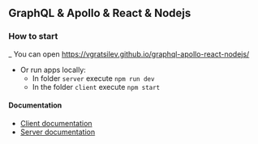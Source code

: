 ## GraphQL & Apollo & React & Nodejs

### How to start
_ You can open https://vgratsilev.github.io/graphql-apollo-react-nodejs/
- Or run apps locally:
  - In folder `server` execute `npm run dev`
  - In the folder `client` execute `npm start`

#### Documentation
- [Client documentation](/client/README.md)
- [Server documentation](/server/README.md)
